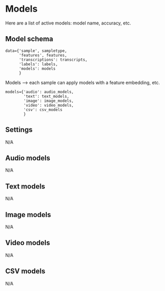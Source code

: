 # Models

Here are a list of active models: model name, accuracy, etc. 

## Model schema 
```python3
data={'sample', sampletype,
      'features', features,
      'transcriptions': transcripts,
      'labels': labels,
      'models': models
      }
```

Models --> each sample can apply models with a feature embedding, etc.

```python3
models={'audio': audio_models,
        'text': text_models,
        'image': image_models,
        'video': video_models,
        'csv': csv_models
        }
```

## Settings
N/A

## Audio models
N/A

## Text models 
N/A

## Image models
N/A

## Video models
N/A

## CSV models 
N/A
